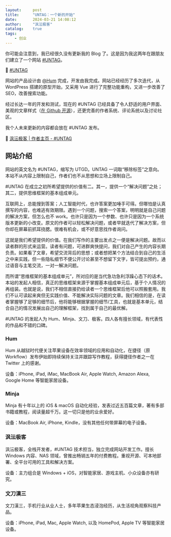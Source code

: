 ```yaml
---
layout:     post
title:      "UNTAG：一个新的开始"
date:       2024-03-21 14:08:12
author:     "沨沄极客"
catalog:    true
tags: 
    - 创业
---
```


你可能会注意到，我已经很久没有更新我的 Blog 了。这是因为我这两年在跟朋友们建立了一个网站 [#UNTAG](https://utgd.net)。

🔗 [#UNTAG](https://utgd.net)

网站的产品设计由 [@Hum](https://twitter.com/JailbreakHum) 完成，开发由我完成。网站已经经历了多次迭代，从 WordPress 搭建的原型开始，又采用 Vue 进行了完整功能重构，又进一步改善了 SEO，改善搜索功能。

经过长达一年的开发和测试，现在的 #UNTAG 已经具备了令人舒适的用户界面、美观的文章样式（[在 Github 开源](https://github.com/UntagTeam/Untag-CSS-Style)），还更完善的作者系统、评论系统以及讨论社区。

我个人未来更新的内容都会放在 #UNTAG 发布。

🔗 [沨沄极客 | 作者主页 - #UNTAG](https://utgd.net/author/10003)

## 网站介绍

网站的英文名为 #UNTAG，缩写为 UTGD。UNTAG 一词取“移除标签”之意向。本站不从内容上限制自己，作者们也不从思想和立场上限制自己。

#UNTAG 在成立之初所希望提供的价值有二。其一，提供一个“解决问题”之处；其二，提供思维框架的基本组成单元。

互联网上，总能搜到答案；人工智能时代，也许答案更加唾手可得。但哪怕是认真撰写的内容，也难逃有效期限。遇到一个问题，搜索一个答案，明明就是自己问题的解决方案，但怎么也不 work。也许只是因为一个参数、也许只是因为一个系统版本更新的小改变。原文的作者可以轻松解决问题，或者早就迭代了解决方案，但你却在屏幕前抓耳挠腮。很难有机会，或不好意思找作者询问。

这就是我们希望提供的价值。在我们写作的主要出发点之一便是解决问题。故而以读者群的形式来运营。读者有问题，可进群爽快提问，我们对自己产生的内容长期负责。如果看了文章，希望交流背后的思想；或者想把某个方法结合到自己的生活之中来实践，但一些隐私细节不便公开讨论甚至不想留下文字，皆可提出预约，通过语音与主笔交流，一对一解决问题。

而所谓“思维框架的基本组成单元”，所对应的是当代急功急利浮躁心态下的话术。本站的发起人相信，真正的思维框架来源于掌握基本组成单元后，基于个人情况的再组装。也就是说，我们不相信直接扔给读者一个思维框架后他可以照搬套用。我们不认可读起来爽但无实践价值、不能解决实际问题的文章。我们相信的是，在读者掌握够了足够的细节后，他将能够根据掌握的细节/工具，也就是基本单元，结合自己的情况发展出自己的理解框架，找到属于自己的最优解。

#UNTAG 的发起人为 Hum、Minja、文刀、极客。四人各有擅长领域，有代表性的作品和不错的口碑。

### Hum

Hum 从越狱时代便关注苹果设备在效率领域的应用和自动化，在捷径（原 Workflow）发布伊始即持续保持关注并跟踪写作教程，获得捷径作者之一在 Twitter 上的感谢。

设备：iPhone, iPad, iMac, MacBook Air, Apple Watch, Amazon Alexa, Google Home 等智能家居设备。

### Minja

Minja 有十年以上的 iOS & macOS 自动化经验，发表过近五百篇文章，著有多部书籍或教程，阅读量超千万。这一切只是他的业余爱好。

设备：MacBook Air, iPhone, Kindle，没有其他任何带屏幕的电子设备。

### 沨沄极客

沨沄极客，全栈开发者，#UNTAG 技术担当，独立完成网站开发工作。擅长 Windows 内容、NAS 领域，曾推出畅销五年的付费教程。重视开源、可本地部署、全平台可用的工具和解决方案。

设备：主力组合是 Windows + iOS，对智能家居、游戏主机、小众设备亦有研究。

### 文刀漢三

文刀漢三，手机行业从业人士，多年苹果生态浸泡经历，从生活视角观察科技产品。

设备：iPhone, iPad, Mac, Apple Watch, 以及 HomePod, Apple TV 等智能家居设备。
